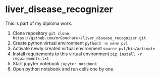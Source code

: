 # liver_disease_recognizer
This is part of my diploma work.

1) Clone repository
 ``` git clone https://github.com/mrGoncharuk/liver_disease_recognizer.git ```
2) Create python virtual environment
 ``` python3 -m venv pvl ```
3) Activate newly created virtual environment
 ``` source pvl/bin/activate ```
4) Install requirements to this virtual environment
 ``` pip install -r requirements.txt ```
5) Start jupyter notebook
 ``` jupyter notebook ```
6) Open python notebook and run cells one by one.
